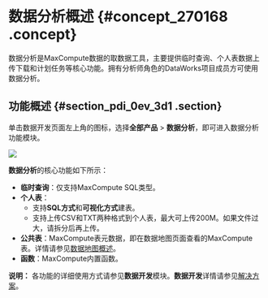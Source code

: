 # 数据分析概述 {#concept_270168 .concept}

数据分析是MaxCompute数据的取数据工具，主要提供临时查询、个人表数据上传下载和计划任务等核心功能。拥有分析师角色的DataWorks项目成员方可使用数据分析。

## 功能概述 {#section_pdi_0ev_3d1 .section}

单击数据开发页面左上角的图标，选择**全部产品** \> **数据分析**，即可进入数据分析功能模块。

![](http://static-aliyun-doc.oss-cn-hangzhou.aliyuncs.com/assets/img/222980/156318625147748_zh-CN.png)

**数据分析**的核心功能如下所示：

-   **临时查询**：仅支持MaxCompute SQL类型。
-   **个人表**：
    -   支持**SQL方式**和**可视化方式**建表。
    -   支持上传CSV和TXT两种格式到个人表，最大可上传200M。如果文件过大，请拆分后再上传。
-   **公共表**：MaxCompute表元数据，即在数据地图页面查看的MaxCompute表。详情请参见[数据地图概述](cn.zh-CN/使用指南/数据地图/数据地图概述.md#)。
-   **函数**：MaxCompute内置函数。

**说明：** 各功能的详细使用方式请参见**数据开发**模块。**数据开发**详情请参见[解决方案](cn.zh-CN/使用指南/数据开发/解决方案.md#)。

